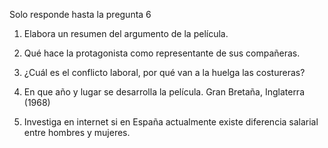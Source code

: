 Solo responde hasta la pregunta 6

1. Elabora un resumen del argumento de la película.
   
   
2. Qué hace la protagonista como representante de sus compañeras.
   
   
3. ¿Cuál es el conflicto laboral, por qué van a la huelga las costureras?
   
4. En que año y lugar se desarrolla la película.
   Gran Bretaña, Inglaterra (1968) 
   
5. Investiga en internet si en España actualmente existe diferencia salarial entre hombres y mujeres.